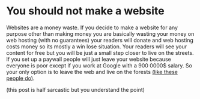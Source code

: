 # You should not make a website

Websites are a money waste. If you decide to make a website for any purpose other than making money you are basically wasting your money on web hosting (with no guarantees) your readers will donate and web hosting costs money so its mostly a win lose situation. Your readers will see your content for free but you will be just a small step closer to live on the streets. If you set up a paywall people will just leave your website because everyone is poor except if you work at Google with a 900 0000$ salary. So your only option is to leave the web and live on the forests [(like these people do)](https://www.youtube.com/watch?v=d09ekflENVQ).



(this post is half sarcastic but you understand the point)